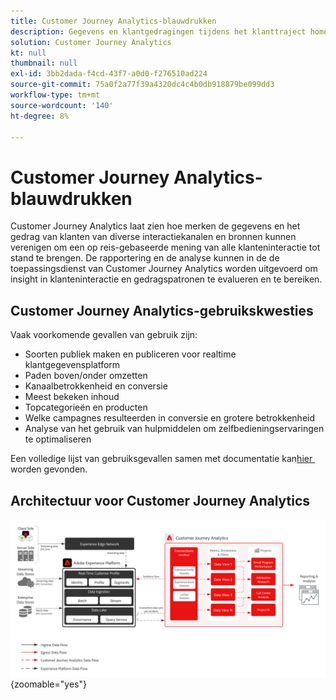 ```yaml
---
title: Customer Journey Analytics-blauwdrukken
description: Gegevens en klantgedragingen tijdens het klanttraject homogeniseren en analyseren
solution: Customer Journey Analytics
kt: null
thumbnail: null
exl-id: 3bb2dada-f4cd-43f7-a0d0-f276510ad224
source-git-commit: 75a0f2a77f39a4320dc4c4b0db918879be099dd3
workflow-type: tm+mt
source-wordcount: '140'
ht-degree: 8%

---
```


# Customer Journey Analytics-blauwdrukken

Customer Journey Analytics laat zien hoe merken de gegevens en het gedrag van klanten van diverse interactiekanalen en bronnen kunnen verenigen om een op reis-gebaseerde mening van alle klanteninteractie tot stand te brengen. De rapportering en de analyse kunnen in de de toepassingsdienst van Customer Journey Analytics worden uitgevoerd om insight in klanteninteractie en gedragspatronen te evalueren en te bereiken.

## Customer Journey Analytics-gebruikskwesties

Vaak voorkomende gevallen van gebruik zijn:

* Soorten publiek maken en publiceren voor realtime klantgegevensplatform
* Paden boven/onder omzetten
* Kanaalbetrokkenheid en conversie
* Meest bekeken inhoud
* Topcategorieën en producten
* Welke campagnes resulteerden in conversie en grotere betrokkenheid
* Analyse van het gebruik van hulpmiddelen om zelfbedieningservaringen te optimaliseren

Een volledige lijst van gebruiksgevallen samen met documentatie kan [&#x200B; hier &#x200B;](https://experienceleague.adobe.com/docs/analytics-platform/using/cja-usecases/cja-usecases.html?lang=nl-NL) worden gevonden.

## Architectuur voor Customer Journey Analytics

![&#x200B; diagram van de Architectuur &#x200B;](assets/CJA.svg){zoomable="yes"}